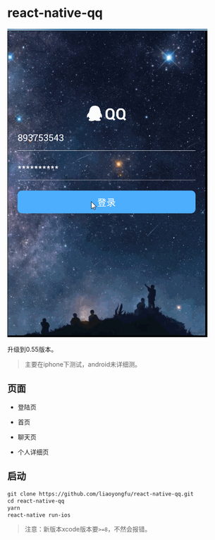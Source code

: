 # react-native-qq

![demo](image/demo.gif)

升级到0.55版本。

> 主要在iphone下测试，android未详细测。

## 页面

- 登陆页

- 首页

- 聊天页

- 个人详细页

## 启动

```
git clone https://github.com/liaoyongfu/react-native-qq.git
cd react-native-qq
yarn
react-native run-ios
```

> 注意：新版本xcode版本要`>=8`，不然会报错。